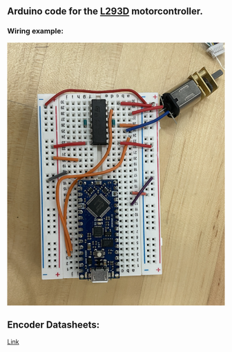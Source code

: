 ## Arduino code for the [L293D](https://www.ti.com/lit/ds/symlink/l293d.pdf?ts=1700142124621) motorcontroller.

### Wiring example:
![figure](ArduinoDemos/motorcontrollers/L293D/images/motorcontroller.png)

## Encoder Datasheets:
[Link](https://www.pololu.com/product/4760)
